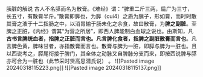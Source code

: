 胰脏的解说
古人不名膵而名为散膏。《难经》谓：“脾重二斤三两，扁广为三寸，长五寸，有散膏半斤。”散膏即膵也，为膵（cui4）之质为胰子，形如膏，而时时散其膏之液于十二指肠之中，以消胃输于肠未化之余食，故曰散膏，为**脾之副脏**。至脾之正脏，《内经》谓其“为营之所居”，即西人脾能制白血球之说也。由斯知，凡**古书言脾统血者，指脾之正脏而言也。凡言脾化食者，指脾之副脏散膏而言也**。凡言脾色黄，脾味甘者，亦指散膏而言也。散膏与脾为一脏，即膵与脾为一脏也。且以西说考之，膵尾衔接于脾门，其全体之动脉又自脾脉分支而来，即按西说脾与膵亦可合为一脏也（此节采时贤高思潜氏说） 。
![[Pasted image 20240318115223.png]]
![[Pasted image 20240318115137.png]]